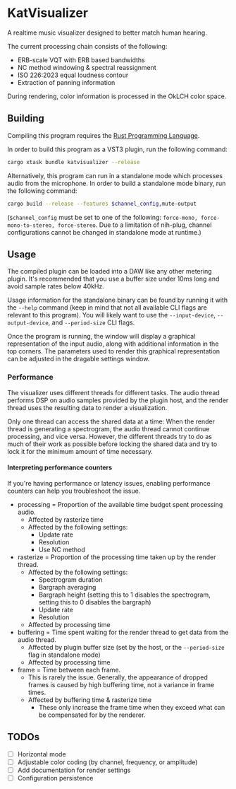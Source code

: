 # KatVisualizer

A realtime music visualizer designed to better match human hearing.

The current processing chain consists of the following:
- ERB-scale VQT with ERB based bandwidths
- NC method windowing & spectral reassignment
- ISO 226:2023 equal loudness contour
- Extraction of panning information

During rendering, color information is processed in the OkLCH color space.

## Building

Compiling this program requires the [Rust Programming Language](https://rust-lang.org/tools/install/).

In order to build this program as a VST3 plugin, run the following command:

```bash
cargo xtask bundle katvisualizer --release
```

Alternatively, this program can run in a standalone mode which processes audio from the microphone. In order to build a standalone mode binary, run the following command:

```bash
cargo build --release --features $channel_config,mute-output
```

(`$channel_config` must be set to one of the following: `force-mono, force-mono-to-stereo, force-stereo`. Due to a limitation of nih-plug, channel configurations cannot be changed in standalone mode at runtime.)

## Usage

The compiled plugin can be loaded into a DAW like any other metering plugin. It's recommended that you use a buffer size under 10ms long and avoid sample rates below 40kHz.

Usage information for the standalone binary can be found by running it with the `--help` command (keep in mind that not all available CLI flags are relevant to this program). You will likely want to use the `--input-device`, `--output-device`, and `--period-size` CLI flags.

Once the program is running, the window will display a graphical representation of the input audio, along with additional information in the top corners. The parameters used to render this graphical representation can be adjusted in the dragable settings window.

### Performance

The visualizer uses different threads for different tasks. The audio thread performs DSP on audio samples provided by the plugin host, and the render thread uses the resulting data to render a visualization.

Only one thread can access the shared data at a time: When the render thread is generating a spectrogram, the audio thread cannot continue processing, and vice versa. However, the different threads try to do as much of their work as possible before locking the shared data and try to lock it for the minimum amount of time necessary.

#### Interpreting performance counters

If you're having performance or latency issues, enabling performance counters can help you troubleshoot the issue.

- processing = Proportion of the available time budget spent processing audio.
	- Affected by rasterize time
	- Affected by the following settings:
		- Update rate
		- Resolution
		- Use NC method
- rasterize = Proportion of the processing time taken up by the render thread.
	- Affected by the following settings:
		- Spectrogram duration
		- Bargraph averaging
		- Bargraph height (setting this to 1 disables the spectrogram, setting this to 0 disables the bargraph)
		- Update rate
		- Resolution
	- Affected by processing time
- buffering = Time spent waiting for the render thread to get data from the audio thread.
	- Affected by plugin buffer size (set by the host, or the `--period-size` flag in standalone mode)
	- Affected by processing time
- frame = Time between each frame.
	- This is rarely the issue. Generally, the appearance of dropped frames is caused by high buffering time, not a variance in frame times.
	- Affected by buffering time & rasterize time
		- These only increase the frame time when they exceed what can be compensated for by the renderer.

## TODOs

- [ ] Horizontal mode
- [ ] Adjustable color coding (by channel, frequency, or amplitude)
- [ ] Add documentation for render settings
- [ ] Configuration persistence
